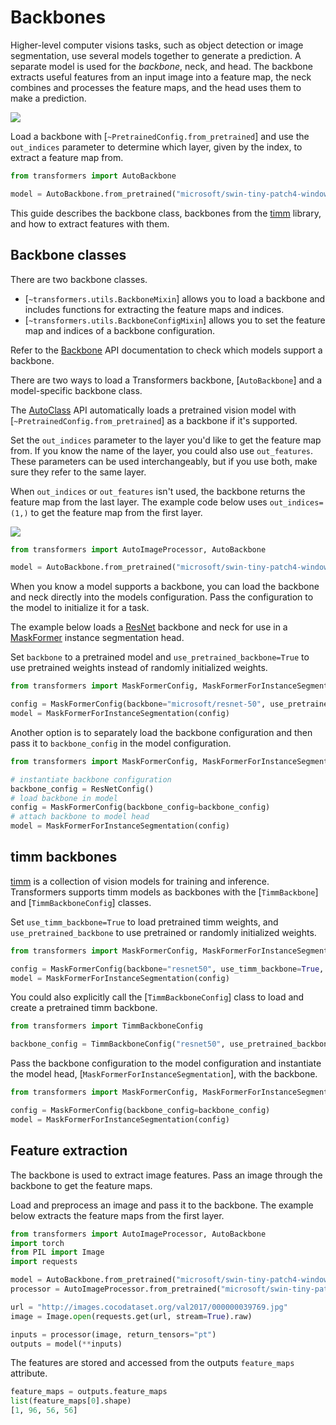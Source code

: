 <!--Copyright 2024 The HuggingFace Team. All rights reserved.

Licensed under the Apache License, Version 2.0 (the "License"); you may not use this file except in compliance with
the License. You may obtain a copy of the License at

http://www.apache.org/licenses/LICENSE-2.0

Unless required by applicable law or agreed to in writing, software distributed under the License is distributed on
an "AS IS" BASIS, WITHOUT WARRANTIES OR CONDITIONS OF ANY KIND, either express or implied. See the License for the
specific language governing permissions and limitations under the License.

⚠️ Note that this file is in Markdown but contain specific syntax for our doc-builder (similar to MDX) that may not be
rendered properly in your Markdown viewer.

-->

# Backbones

Higher-level computer visions tasks, such as object detection or image segmentation, use several models together to generate a prediction. A separate model is used for the *backbone*, neck, and head. The backbone extracts useful features from an input image into a feature map, the neck combines and processes the feature maps, and the head uses them to make a prediction.

<div class="flex justify-center">
    <img src="https://huggingface.co/datasets/huggingface/documentation-images/resolve/main/transformers/Backbone.png"/>
</div>

Load a backbone with [`~PretrainedConfig.from_pretrained`] and use the `out_indices` parameter to determine which layer, given by the index, to extract a feature map from.

```py
from transformers import AutoBackbone

model = AutoBackbone.from_pretrained("microsoft/swin-tiny-patch4-window7-224", out_indices=(1,))
```

This guide describes the backbone class, backbones from the [timm](https://hf.co/docs/timm/index) library, and how to extract features with them.

## Backbone classes

There are two backbone classes.

- [`~transformers.utils.BackboneMixin`] allows you to load a backbone and includes functions for extracting the feature maps and indices.
- [`~transformers.utils.BackboneConfigMixin`] allows you to set the feature map and indices of a backbone configuration.

Refer to the [Backbone](./main_classes/backbones) API documentation to check which models support a backbone.

There are two ways to load a Transformers backbone, [`AutoBackbone`] and a model-specific backbone class.

<hfoptions id="backbone-classes">
<hfoption id="AutoBackbone">

The [AutoClass](./model_doc/auto) API automatically loads a pretrained vision model with [`~PretrainedConfig.from_pretrained`] as a backbone if it's supported.

Set the `out_indices` parameter to the layer you'd like to get the feature map from. If you know the name of the layer, you could also use `out_features`. These parameters can be used interchangeably, but if you use both, make sure they refer to the same layer.

When `out_indices` or `out_features` isn't used, the backbone returns the feature map from the last layer. The example code below uses `out_indices=(1,)` to get the feature map from the first layer.

<div class="flex justify-center">
    <img src="https://huggingface.co/datasets/huggingface/documentation-images/resolve/main/transformers/Swin%20Stage%201.png"/>
</div>

```py
from transformers import AutoImageProcessor, AutoBackbone

model = AutoBackbone.from_pretrained("microsoft/swin-tiny-patch4-window7-224", out_indices=(1,))
```

</hfoption>
<hfoption id="model-specific backbone">

When you know a model supports a backbone, you can load the backbone and neck directly into the models configuration. Pass the configuration to the model to initialize it for a task.

The example below loads a [ResNet](./model_doc/resnet) backbone and neck for use in a [MaskFormer](./model_doc/maskformer) instance segmentation head.

Set `backbone` to a pretrained model and  `use_pretrained_backbone=True` to use pretrained weights instead of randomly initialized weights.

```py
from transformers import MaskFormerConfig, MaskFormerForInstanceSegmentation

config = MaskFormerConfig(backbone="microsoft/resnet-50", use_pretrained_backbone=True)
model = MaskFormerForInstanceSegmentation(config)
```

Another option is to separately load the backbone configuration and then pass it to `backbone_config` in the model configuration.

```py
from transformers import MaskFormerConfig, MaskFormerForInstanceSegmentation, ResNetConfig

# instantiate backbone configuration
backbone_config = ResNetConfig()
# load backbone in model
config = MaskFormerConfig(backbone_config=backbone_config)
# attach backbone to model head
model = MaskFormerForInstanceSegmentation(config)
```

</hfoption>
</hfoptions>

## timm backbones

[timm](https://hf.co/docs/timm/index) is a collection of vision models for training and inference. Transformers supports timm models as backbones with the [`TimmBackbone`] and [`TimmBackboneConfig`] classes.

Set `use_timm_backbone=True` to load pretrained timm weights, and `use_pretrained_backbone` to use pretrained or randomly initialized weights.

```py
from transformers import MaskFormerConfig, MaskFormerForInstanceSegmentation

config = MaskFormerConfig(backbone="resnet50", use_timm_backbone=True, use_pretrained_backbone=True)
model = MaskFormerForInstanceSegmentation(config)
```

You could also explicitly call the [`TimmBackboneConfig`] class to load and create a pretrained timm backbone.

```py
from transformers import TimmBackboneConfig

backbone_config = TimmBackboneConfig("resnet50", use_pretrained_backbone=True)
```

Pass the backbone configuration to the model configuration and instantiate the model head, [`MaskFormerForInstanceSegmentation`], with the backbone.

```py
from transformers import MaskFormerConfig, MaskFormerForInstanceSegmentation

config = MaskFormerConfig(backbone_config=backbone_config)
model = MaskFormerForInstanceSegmentation(config)
```

## Feature extraction

The backbone is used to extract image features. Pass an image through the backbone to get the feature maps.

Load and preprocess an image and pass it to the backbone. The example below extracts the feature maps from the first layer.

```py
from transformers import AutoImageProcessor, AutoBackbone
import torch
from PIL import Image
import requests

model = AutoBackbone.from_pretrained("microsoft/swin-tiny-patch4-window7-224", out_indices=(1,))
processor = AutoImageProcessor.from_pretrained("microsoft/swin-tiny-patch4-window7-224")

url = "http://images.cocodataset.org/val2017/000000039769.jpg"
image = Image.open(requests.get(url, stream=True).raw)

inputs = processor(image, return_tensors="pt")
outputs = model(**inputs)
```

The features are stored and accessed from the outputs `feature_maps` attribute.

```py
feature_maps = outputs.feature_maps
list(feature_maps[0].shape)
[1, 96, 56, 56]
```
